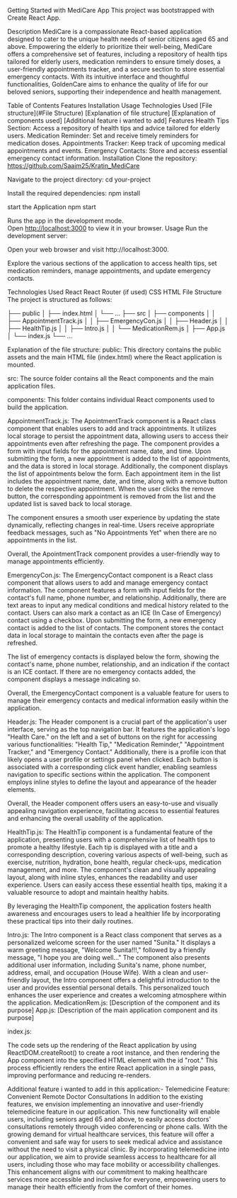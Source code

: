 Getting Started with MediCare App
This project was bootstrapped with Create React App.

Description
MediCare is a compassionate React-based application designed to cater to the unique health needs of senior citizens aged 65 and above. Empowering the elderly to prioritize their well-being, MediCare offers a comprehensive set of features, including a repository of health tips tailored for elderly users, medication reminders to ensure timely doses, a user-friendly appointments tracker, and a secure section to store essential emergency contacts. With its intuitive interface and thoughtful functionalities, GoldenCare aims to enhance the quality of life for our beloved seniors, supporting their independence and health management.

Table of Contents
Features
Installation
Usage
Technologies Used
[File structure](#File Structure)
[Explanation of file structure]
[Explanation of components used]
[Additional feature i wanted to add]
Features
Health Tips Section: Access a repository of health tips and advice tailored for elderly users.
Medication Reminder: Set and receive timely reminders for medication doses.
Appointments Tracker: Keep track of upcoming medical appointments and events.
Emergency Contacts: Store and access essential emergency contact information.
Installation
Clone the repository: https://github.com/Saaim25/Kratin_MediCare

Navigate to the project directory: cd your-project

Install the required dependencies: npm install

start the Application npm start

Runs the app in the development mode.\
 Open [http://localhost:3000](http://localhost:3000) to view it in your browser.
Usage
Run the development server:

Open your web browser and visit http://localhost:3000.

Explore the various sections of the application to access health tips, set medication reminders, manage appointments, and update emergency contacts.

Technologies Used
React
React Router (if used)
CSS
HTML
File Structure
The project is structured as follows:

├── public │ ├── index.html │ └── ... ├── src │ ├── components │ │ ├── AppointmentTrack.js │ │ ├── EmergencyCon.js │ │ ├── Header.js │ │ ├── HealthTip.js │ │ ├── Intro.js │ │ └── MedicationRem.js │ ├── App.js │ └── index.js └── ...

Explanation of the file structure:
public: This directory contains the public assets and the main HTML file (index.html) where the React application is mounted.

src: The source folder contains all the React components and the main application files.

components: This folder contains individual React components used to build the application.

AppointmentTrack.js: The ApointmentTrack component is a React class component that enables users to add and track appointments. It utilizes local storage to persist the appointment data, allowing users to access their appointments even after refreshing the page. The component provides a form with input fields for the appointment name, date, and time. Upon submitting the form, a new appointment is added to the list of appointments, and the data is stored in local storage.
Additionally, the component displays the list of appointments below the form. Each appointment item in the list includes the appointment name, date, and time, along with a remove button to delete the respective appointment. When the user clicks the remove button, the corresponding appointment is removed from the list and the updated list is saved back to local storage.

The component ensures a smooth user experience by updating the state dynamically, reflecting changes in real-time. Users receive appropriate feedback messages, such as "No Appointments Yet" when there are no appointments in the list.

Overall, the ApointmentTrack component provides a user-friendly way to manage appointments efficiently.

EmergencyCon.js: The EmergencyContact component is a React class component that allows users to add and manage emergency contact information. The component features a form with input fields for the contact's full name, phone number, and relationship. Additionally, there are text areas to input any medical conditions and medical history related to the contact. Users can also mark a contact as an ICE (In Case of Emergency) contact using a checkbox.
Upon submitting the form, a new emergency contact is added to the list of contacts. The component stores the contact data in local storage to maintain the contacts even after the page is refreshed.

The list of emergency contacts is displayed below the form, showing the contact's name, phone number, relationship, and an indication if the contact is an ICE contact. If there are no emergency contacts added, the component displays a message indicating so.

Overall, the EmergencyContact component is a valuable feature for users to manage their emergency contacts and medical information easily within the application.

Header.js: The Header component is a crucial part of the application's user interface, serving as the top navigation bar. It features the application's logo "Health Care." on the left and a set of buttons on the right for accessing various functionalities: "Health Tip," "Medication Reminder," "Appointment Tracker," and "Emergency Contact." Additionally, there is a profile icon that likely opens a user profile or settings panel when clicked.
Each button is associated with a corresponding click event handler, enabling seamless navigation to specific sections within the application. The component employs inline styles to define the layout and appearance of the header elements.

Overall, the Header component offers users an easy-to-use and visually appealing navigation experience, facilitating access to essential features and enhancing the overall usability of the application.

HealthTip.js: The HealthTip component is a fundamental feature of the application, presenting users with a comprehensive list of health tips to promote a healthy lifestyle. Each tip is displayed with a title and a corresponding description, covering various aspects of well-being, such as exercise, nutrition, hydration, bone health, regular check-ups, medication management, and more.
The component's clean and visually appealing layout, along with inline styles, enhances the readability and user experience. Users can easily access these essential health tips, making it a valuable resource to adopt and maintain healthy habits.

By leveraging the HealthTip component, the application fosters health awareness and encourages users to lead a healthier life by incorporating these practical tips into their daily routines.

Intro.js: The Intro component is a React class component that serves as a personalized welcome screen for the user named "Sunita." It displays a warm greeting message, "Welcome Sunita!!!," followed by a friendly message, "I hope you are doing well..." The component also presents additional user information, including Sunita's name, phone number, address, email, and occupation (House Wife).
With a clean and user-friendly layout, the Intro component offers a delightful introduction to the user and provides essential personal details. This personalized touch enhances the user experience and creates a welcoming atmosphere within the application. MedicationRem.js: [Description of the component and its purpose] App.js: [Description of the main application component and its purpose]

index.js:

The code sets up the rendering of the React application by using ReactDOM.createRoot() to create a root instance, and then rendering the App component into the specified HTML element with the id "root." This process efficiently renders the entire React application in a single pass, improving performance and reducing re-renders.

Additional feature i wanted to add in this application:-
Telemedicine Feature: Convenient Remote Doctor Consultations
In addition to the existing features, we envision implementing an innovative and user-friendly telemedicine feature in our application. This new functionality will enable users, including seniors aged 65 and above, to easily access doctors' consultations remotely through video conferencing or phone calls. With the growing demand for virtual healthcare services, this feature will offer a convenient and safe way for users to seek medical advice and assistance without the need to visit a physical clinic. By incorporating telemedicine into our application, we aim to provide seamless access to healthcare for all users, including those who may face mobility or accessibility challenges. This enhancement aligns with our commitment to making healthcare services more accessible and inclusive for everyone, empowering users to manage their health efficiently from the comfort of their homes.
